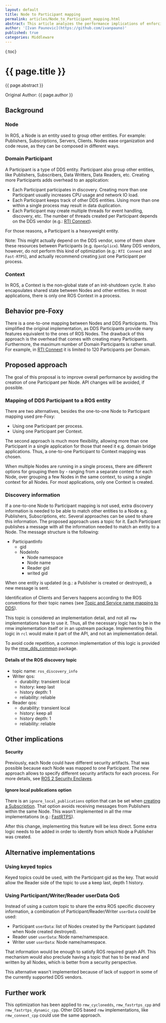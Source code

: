 ```yaml
---
layout: default
title: Node to Participant mapping
permalink: articles/Node_to_Participant_mapping.html
abstract: This article analyzes the performance implications of enforcing a one-to-one mapping between ROS Nodes and DDS Participants, and proposes alternative implementation approaches.
author: '[Ivan Paunovic](https://github.com/ivanpauno)'
published: true
categories: Middleware
---
```


{:toc}

# {{ page.title }}

<div class="abstract" markdown="1">
{{ page.abstract }}
</div>

Original Author: {{ page.author }}

## Background

### Node

In ROS, a Node is an entity used to group other entities.
For example: Publishers, Subscriptions, Servers, Clients.
Nodes ease organization and code reuse, as they can be composed in different ways.

### Domain Participant

A Participant is a type of DDS entity.
Participant also group other entities, like Publishers, Subscribers, Data Writters, Data Readers, etc.
Creating more Participants adds overhead to an application:

- Each Participant participates in discovery.
  Creating more than one Participant usually increases CPU usage and network IO load.
- Each Participant keeps track of other DDS entities.
  Using more than one within a single process may result in data duplication.
- Each Participant may create multiple threads for event handling, discovery, etc.
  The number of threads created per Participant depends on the DDS vendor (e.g.: [RTI Connext](https://community.rti.com/best-practices/create-few-domainParticipants-possible)).

For those reasons, a Participant is a heavyweight entity.

Note: This might actually depend on the DDS vendor, some of them share these resources between Participants (e.g. `OpenSplice`).
Many DDS vendors, however, do not perform this kind of optimization (e.g.: `RTI Connext` and `Fast-RTPS`), and actually recommend creating just one Participant per process.

### Context

In ROS, a Context is the non-global state of an init-shutdown cycle.
It also encapsulates shared state between Nodes and other entities.
In most applications, there is only one ROS Context in a process.

## Behavior pre-Foxy

There is a one-to-one mapping between Nodes and DDS Participants.
This simplified the original implementation, as DDS Participants provide many features equivalent to the ones of ROS Nodes.
The drawback of this approach is the overhead that comes with creating many Participants.
Furthermore, the maximum number of Domain Participants is rather small.
For example, in [RTI Connext](https://community.rti.com/kb/what-maximum-number-Participants-domain) it is limited to 120 Participants per Domain.

## Proposed approach

The goal of this proposal is to improve overall performance by avoiding the creation of one Participant per Node.
API changes will be avoided, if possible.

### Mapping of DDS Participant to a ROS entity

There are two alternatives, besides the one-to-one Node to Participant mapping used pre-Foxy:
- Using one Participant per process.
- Using one Participant per Context.

The second approach is much more flexibility, allowing more than one Participant in a single application for those that need it e.g. domain bridge applications.
Thus, a one-to-one Participant to Context mapping was chosen.

When multiple Nodes are running in a single process, there are different options for grouping them by - ranging from a separate context for each Node, over grouping a few Nodes in the same context, to using a single context for all Nodes.
For most applications, only one Context is created.

### Discovery information

If a one-to-one Node to Participant mapping is not used, extra discovery information is needed to be able to match other entities to a Node e.g. Publishers, Subscriptions, etc.
Several approaches can be used to share this information.
The proposed approach uses a topic for it.
Each Participant publishes a message with all the information needed to match an entity to a Node.
The message structure is the following:

* ParticipantInfo
  * gid
  * NodeInfo
    * Node namespace
    * Node name
    * Reader gid
    * writed gid

When one entity is updated (e.g.: a Publisher is created or destroyed), a new message is sent.

Identification of Clients and Servers happens according to the ROS conventions for their topic names (see [	
Topic and Service name mapping to DDS](140_topic_and_service_name_mapping.md)).

This topic is considered an implementation detail, and not all `rmw` implementations have to use it.
Thus, all the necessary logic has to be in the rmw implementation itself or in an upstream package.
Implementing this logic in `rcl` would make it part of the API, and not an implementation detail.

To avoid code repetition, a common implementation of this logic is provided by the [rmw_dds_common](https://github.com/ros2/rmw_dds_common/) package.

#### Details of the ROS discovery topic

- topic name: `ros_discovery_info`
- Writer qos:
  - durability: transient local
  - history: keep last
  - history depth: 1
  - reliability: reliable
- Reader qos:
  - durability: transient local
  - history: keep all
  - history depth: 1
  - reliability: reliable

## Other implications

#### Security

Previously, each Node could have different security artifacts.
That was possible because each Node was mapped to one Participant.
The new approach allows to specify different security artifacts for each process.
For more details, see [ROS 2 Security Enclaves](ros2_security_enclaves.md).

#### Ignore local publications option

There is an `ignore_local_publications` option that can be set when [creating a Subscription](https://github.com/ros2/rmw/blob/2250b3eee645d90f9e9d6c96d71ce3aada9944f3/rmw/include/rmw/rmw.h#L517).
That option avoids receiving messages from Publishers within the same Node.
This wasn't implemented in all the rmw implementations (e.g.: [FastRTPS](https://github.com/ros2/rmw_fastrtps/blob/099f9eed9a0f581447405fbd877c6d3b15f1f26e/rmw_fastrtps_cpp/src/rmw_Subscription.cpp#L118)).

After this change, implementing this feature will be less direct.
Some extra logic needs to be added in order to identify from which Node a Publisher was created.

## Alternative implementations

### Using keyed topics

Keyed topics could be used, with the Participant gid as the key.
That would allow the Reader side of the topic to use a keep last, depth 1 history.

### Using Participant/Writer/Reader userData QoS

Instead of using a custom topic to share the extra ROS specific discovery information, a combination of Participant/Reader/Writer `userData` could be used:

- Participant `userData`: list of Nodes created by the Participant (updated when Node created destroyed).
- Reader user `userData`: Node name/namespace.
- Writer user `userData`: Node name/namespace.

That information would be enough to satisfy ROS required graph API.
This mechanism would also preclude having a topic that has to be read and written by all Nodes, which is better from a security perspective.

This alternative wasn't implemented because of lack of support in some of the currently supported DDS vendors.

## Further work

This optimization has been applied to `rmw_cyclonedds`, `rmw_fastrtps_cpp` and `rmw_fastrtps_dynamic_cpp`.
Other DDS based `rmw` implementations, like `rmw_connext_cpp` could use the same approach.
